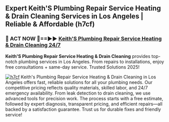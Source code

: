## Expert Keith'S Plumbing Repair Service Heating & Drain Cleaning Services in Los Angeles | Reliable & Affordable (h7cf)  

<h3>🚿 ACT NOW 🌟==►► <a href="https://tinyurl.com/2ne6vx2x" rel="nofollow">Keith'S Plumbing Repair Service Heating & Drain Cleaning 24/7</a></h3>

**Keith'S Plumbing Repair Service Heating & Drain Cleaning** provides top-notch plumbing services in Los Angeles. From repairs to installations, enjoy free consultations + same-day service. Trusted Solutions 2025!

[![h7cf](https://i.imgur.com/4PFF4AK.jpeg)](https://tinyurl.com/2ne6vx2x)
Keith's Plumbing Repair Service Heating & Drain Cleaning in Los Angeles offers fast, reliable solutions for all your plumbing needs. Our competitive pricing reflects quality materials, skilled labor, and 24/7 emergency availability. From leak detection to drain cleaning, we use advanced tools for precision work. The process starts with a free estimate, followed by expert diagnosis, transparent pricing, and efficient repairs—all backed by a satisfaction guarantee. Trust us for durable fixes and friendly service!